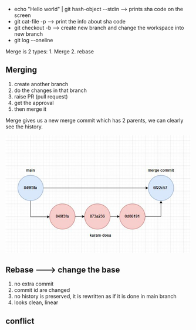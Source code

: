 
* echo "Hello world" | git hash-object --stdin --> prints sha code on the screen 
* git cat-file <commit-id> -p --> print the info about sha code
* git checkout -b --> create new branch and change the workspace into new branch
* git log --oneline

Merge is 2 types: 1. Merge 2. rebase

Merging
--------
1. create another branch
2. do the changes in that branch
3. raise PR (pull request)
4. get the approval
5. then merge it 

Merge gives us a new merge commit which has 2 parents, we can clearly see the history.

![alt text](Merging.JPG)

Rebase ---> change the base
-----------
1. no extra commit
2. commit id are changed
3. no history is preserved, it is rewritten as if it is done in main branch
4. looks clean, linear 

conflict
-------------




